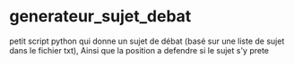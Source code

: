 # generateur_sujet_debat
petit script python qui donne un sujet de débat (basé sur une liste de sujet dans le fichier txt), Ainsi que la position a defendre si le sujet s'y prete
